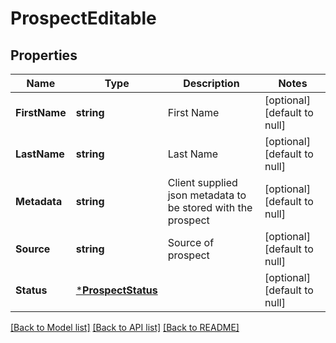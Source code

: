 # ProspectEditable

## Properties
Name | Type | Description | Notes
------------ | ------------- | ------------- | -------------
**FirstName** | **string** | First Name | [optional] [default to null]
**LastName** | **string** | Last Name | [optional] [default to null]
**Metadata** | **string** | Client supplied json metadata to be stored with the prospect | [optional] [default to null]
**Source** | **string** | Source of prospect | [optional] [default to null]
**Status** | [***ProspectStatus**](prospect_status.md) |  | [optional] [default to null]

[[Back to Model list]](../README.md#documentation-for-models) [[Back to API list]](../README.md#documentation-for-api-endpoints) [[Back to README]](../README.md)

